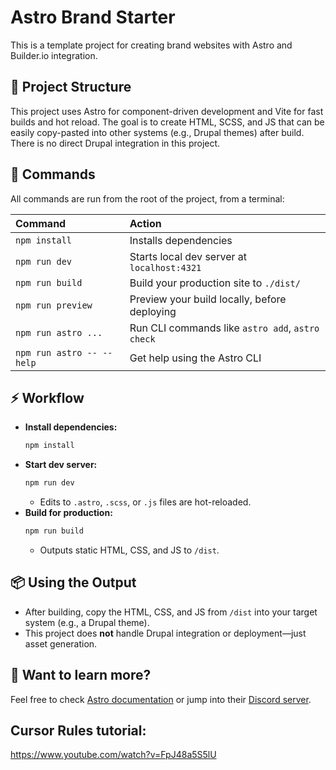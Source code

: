# Astro Brand Starter

This is a template project for creating brand websites with Astro and Builder.io integration.





## 🚀 Project Structure

This project uses Astro for component-driven development and Vite for fast builds and hot reload. The goal is to create HTML, SCSS, and JS that can be easily copy-pasted into other systems (e.g., Drupal themes) after build. There is no direct Drupal integration in this project.



## 🧞 Commands

All commands are run from the root of the project, from a terminal:

| Command                   | Action                                           |
| :------------------------ | :----------------------------------------------- |
| `npm install`             | Installs dependencies                            |
| `npm run dev`             | Starts local dev server at `localhost:4321`      |
| `npm run build`           | Build your production site to `./dist/`          |
| `npm run preview`         | Preview your build locally, before deploying     |
| `npm run astro ...`       | Run CLI commands like `astro add`, `astro check` |
| `npm run astro -- --help` | Get help using the Astro CLI                     |




## ⚡ Workflow

- **Install dependencies:**
  ```sh
  npm install
  ```
- **Start dev server:**
  ```sh
  npm run dev
  ```
  - Edits to `.astro`, `.scss`, or `.js` files are hot-reloaded.
- **Build for production:**
  ```sh
  npm run build
  ```
  - Outputs static HTML, CSS, and JS to `/dist`.

## 📦 Using the Output

- After building, copy the HTML, CSS, and JS from `/dist` into your target system (e.g., a Drupal theme).
- This project does **not** handle Drupal integration or deployment—just asset generation.

## 👀 Want to learn more?

Feel free to check [Astro documentation](https://docs.astro.build) or jump into their [Discord server](https://astro.build/chat).


## Cursor Rules tutorial:
https://www.youtube.com/watch?v=FpJ48a5S5lU
